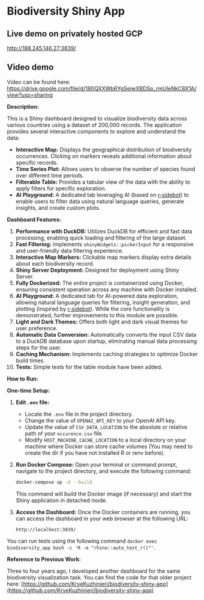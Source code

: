 # Biodiversity Shiny App

## Live demo on privately hosted GCP
http://188.245.146.27:3839/

## Video demo

Video can be found here: https://drive.google.com/file/d/180QXXWb6YgSeiwXBDSp_rmUleNkC8X1A/view?usp=sharing

**Description:**

This is a Shiny dashboard designed to visualize biodiversity data across various countries using a dataset of 200,000 records. The application provides several interactive components to explore and understand the data:

* **Interactive Map:** Displays the geographical distribution of biodiversity occurrences. Clicking on markers reveals additional information about specific records.
* **Time Series Plot:** Allows users to observe the number of species found over different time periods.
* **Filterable Table:** Provides a tabular view of the data with the ability to apply filters for specific exploration.
* **AI Playground:** A dedicated tab leveraging AI (based on [r-sidebot](https://github.com/jcheng5/r-sidebot)) to enable users to filter data using natural language queries, generate insights, and create custom plots.

**Dashboard Features:**

1.  **Performance with DuckDB:** Utilizes DuckDB for efficient and fast data processing, enabling quick loading and filtering of the large dataset.
2.  **Fast Filtering:** Implements `shinyWidgets::pickerInput` for a responsive and user-friendly data filtering experience.
3.  **Interactive Map Markers:** Clickable map markers display extra details about each biodiversity record.
4.  **Shiny Server Deployment:** Designed for deployment using Shiny Server.
5.  **Fully Dockerized:** The entire project is containerized using Docker, ensuring consistent operation across any machine with Docker installed.
6.  **AI Playground:** A dedicated tab for AI-powered data exploration, allowing natural language queries for filtering, insight generation, and plotting (inspired by [r-sidebot](https://github.com/jcheng5/r-sidebot)). While the core functionality is demonstrated, further improvements to this module are possible.
7.  **Light and Dark Themes:** Offers both light and dark visual themes for user preference.
8.  **Automatic Data Conversion:** Automatically converts the input CSV data to a DuckDB database upon startup, eliminating manual data processing steps for the user.
9.  **Caching Mechanism:** Implements caching strategies to optimize Docker build times.
10. **Tests:** Simple tests for the table module have been added.

**How to Run:**

**One-time Setup:**

1.  **Edit `.env` file:**
    * Locate the `.env` file in the project directory.
    * Change the value of `OPENAI_API_KEY` to your OpenAI API key.
    * Update the value of `CSV_DATA_LOCATION` to the absolute or relative path of your `occurence.csv` file.
    * Modify `HOST_MACHINE_CACHE_LOCATION` to a local directory on your machine where Docker can store cache volumes (You may need to create the dir if you have not installed R or renv before).

2.  **Run Docker Compose:**
    Open your terminal or command prompt, navigate to the project directory, and execute the following command:

    ```bash
    docker-compose up -d --build
    ```

    This command will build the Docker image (if necessary) and start the Shiny application in detached mode.

3.  **Access the Dashboard:**
    Once the Docker containers are running, you can access the dashboard in your web browser at the following URL:

    ```
    http://localhost:3839/
    ```

You can run tests using the following command `docker exec biodiversity_app bash -c 'R -e "rhino::auto_test_r()"'`. 

**Reference to Previous Work:**

Three to four years ago, I developed another dashboard for the same biodiversity visualization task. You can find the code for that older project here: [https://github.com/KryeKuzhinieri/biodiversity-shiny-app](https://github.com/KryeKuzhinieri/biodiversity-shiny-app)
